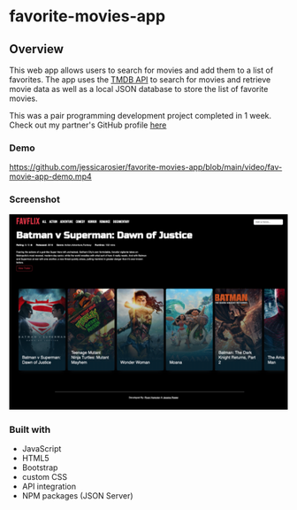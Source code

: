 # favorite-movies-app

## Overview

This web app allows users to search for movies and add them to a list of favorites. The app uses
the [TMDB API](https://developer.themoviedb.org//) to search for movies and retrieve movie data as well as a local JSON
database to store the list of favorite movies.

This was a pair programming development project completed in 1 week.
Check out my partner's GitHub profile [here](https://github.com/ryanhampton88)

### Demo
https://github.com/jessicarosier/favorite-movies-app/blob/main/video/fav-movie-app-demo.mp4


### Screenshot

![](./img/favorite-movies-app-demo.png)

### Built with

- JavaScript
- HTML5
- Bootstrap
- custom CSS
- API integration
- NPM packages (JSON Server)



